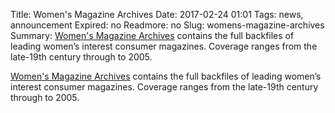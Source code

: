 Title: Women's Magazine Archives 
Date: 2017-02-24 01:01 
Tags: news, announcement
Expired: no 
Readmore: no
Slug: womens-magazine-archives
Summary: <a href="https://proxy.bc.edu/login?url=http://search.proquest.com/wma?accountid=9673" target="_blank">Women's Magazine Archives</a> contains the full backfiles of leading women’s interest consumer magazines. Coverage ranges from the late-19th century through to 2005.

<a href="https://proxy.bc.edu/login?url=http://search.proquest.com/wma?accountid=9673" target="_blank">Women's Magazine Archives</a> contains the full backfiles of leading women’s interest consumer magazines. Coverage ranges from the late-19th century through to 2005.
